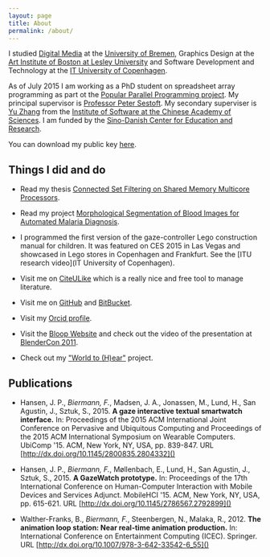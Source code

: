 ```yaml
---
layout: page
title: About
permalink: /about/
---
```


I studied [Digital Media](http://digitalmedia-bremen.de/en) at the
[University of Bremen](http://uni-bremen.de/), Graphics Design at the
[Art Institute of Boston at Lesley University](http://www.lesley.edu/college-art-and-design/)
and Software Development and Technology at the
[IT University of Copenhagen](https://itu.dk).

As of July 2015 I am working as a PhD student on spreadsheet array
programming as part ot the
[Popular Parallel Programming project](https://itu.dk/people/sestoft/p3). My
principal supervisor is
[Professor Peter Sestoft](https://itu.dk/people/sestoft). My secondary
superviser is [Yu Zhang](http://lcs.ios.ac.cn/~yzhang) from the
[Institute of Software at the Chinese Academy of Sciences](http://lcs.ios.ac.cn). I
am funded by the
[Sino-Danish Center for Education and Research](http://sinodanishcenter.com).

You can download my public key [here](files/fbie_pubkey.asc).

## Things I did and do ##

- Read my thesis [Connected Set Filtering on Shared Memory Multicore
Processors](files/thesis.pdf).

- Read my project [Morphological Segmentation of Blood Images for
Automated Malaria Diagnosis](files/morphological_segmentation_malaria.pdf).

- I programmed the first version of the gaze-controller Lego
  construction manual for children. It was featured on CES 2015 in Las
  Vegas and showcased in Lego stores in Copenhagen and Frankfurt. See
  the [ITU research video](IT University of Copenhagen).

- Visit me on [CiteULike](http://citeulike.org/user/fbie) which is a
  really nice and free tool to manage literature.

- Visit me on [GitHub](https://github.com/fbie) and [BitBucket](https://bitbucket.org/fbie).

- Visit my [Orcid profile](http://orcid.org/0000-0002-5814-3202).

- Visit the [Bloop Website](http://dm.tzi.de/bloop/) and check out the
video of the presentation at
[BlenderCon 2011](https://www.youtube.com/watch?v=Uwm57iTytZs).

- Check out my ["World to (H)ear"](https://vimeo.com/13737427)
project.


## Publications ##

- Hansen, J. P., *Biermann, F.*, Madsen, J. A., Jonassen, M., Lund,
  H., San Agustin, J., Sztuk, S., 2015. **A gaze interactive textual
  smartwatch interface.** In: Proceedings of the 2015 ACM
  International Joint Conference on Pervasive and Ubiquitous Computing
  and Proceedings of the 2015 ACM International Symposium on Wearable
  Computers. UbiComp '15. ACM, New York, NY, USA, pp. 839-847. URL
  [http://dx.doi.org/10.1145/2800835.2804332]()

- Hansen, J. P., *Biermann, F.*, M&oslash;llenbach, E., Lund, H., San
  Agustin, J., Sztuk, S., 2015. **A GazeWatch prototype.** In:
  Proceedings of the 17th International Conference on Human-Computer
  Interaction with Mobile Devices and Services Adjunct. MobileHCI
  '15. ACM, New York, NY, USA, pp. 615-621. URL
  [http://dx.doi.org/10.1145/2786567.2792899]()

- Walther-Franks, B., *Biermann, F.*, Steenbergen, N., Malaka,
  R., 2012. **The animation loop station: Near real-time animation
  production.** In: International Conference on Entertainment
  Computing (ICEC). Springer. URL
  [http://dx.doi.org/10.1007/978-3-642-33542-6_55]()
